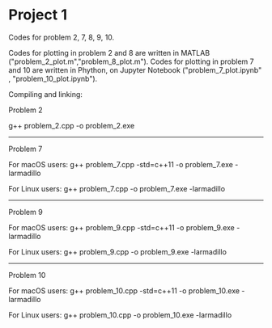 # Project 1

Codes for problem 2, 7, 8, 9, 10. 

Codes for plotting in problem 2 and 8 are written in MATLAB ("problem_2_plot.m","problem_8_plot.m"). 
Codes for plotting in problem 7 and 10 are written in Phython, on Jupyter Notebook ("problem_7_plot.ipynb" , "problem_10_plot.ipynb"). 

Compiling and linking:

Problem 2

g++ problem_2.cpp -o problem_2.exe

----------------------------------------

Problem 7

For macOS users: 
g++ problem_7.cpp -std=c++11 -o problem_7.exe -larmadillo

For Linux users:
g++ problem_7.cpp -o problem_7.exe -larmadillo

-----------------------------------------

Problem 9

For macOS users: 
g++ problem_9.cpp -std=c++11 -o problem_9.exe -larmadillo

For Linux users:
g++ problem_9.cpp -o problem_9.exe -larmadillo

-----------------------------------------

Problem 10

For macOS users: 
g++ problem_10.cpp -std=c++11 -o problem_10.exe -larmadillo

For Linux users:
g++ problem_10.cpp -o problem_10.exe -larmadillo












